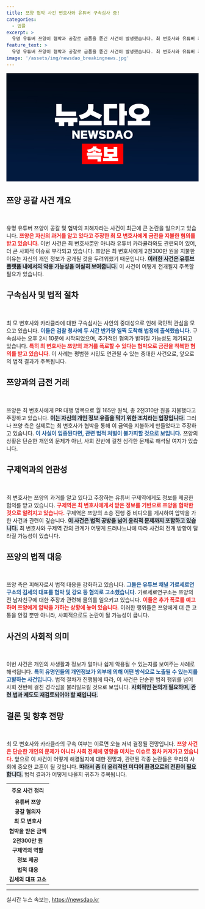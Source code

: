 ```yaml
---
title: 쯔양 협박 사건 변호사와 유튜버 구속심사 중!
categories:
  - 법률
excerpt: >
  유명 유튜버 쯔양이 협박과 공갈로 금품을 뜯긴 사건이 발생했습니다. 최 변호사와 유튜버 카라큘라가 구속심사를 받으며 숨겨진 비밀이 드러나고 있다는데… 이들의 운명은 과연 어떻게 될까요? 클릭해서 확인하세요!
feature_text: >
  유명 유튜버 쯔양이 협박과 공갈로 금품을 뜯긴 사건이 발생했습니다. 최 변호사와 유튜버 카라큘라가 구속심사를 받으며 숨겨진 비밀이 드러나고 있다는데… 이들의 운명은 과연 어떻게 될까요? 클릭해서 확인하세요!
image: '/assets/img/newsdao_breakingnews.jpg'
---
```


<p><img src="/assets/img/newsdao_breakingnews.jpg" alt="implanttips 속보" /></p>

<h2 data-ke-size="size26">쯔양 공갈 사건 개요</h2>

<p data-ke-size="size16">&nbsp;</p>

<p>유명 유튜버 쯔양이 공갈 및 협박의 피해자라는 사건이 최근에 큰 논란을 일으키고 있습니다. <b><span style="color: #ee2323;">쯔양은 자신의 과거를 알고 있다고 주장한 최 모 변호사에게 금전을 지불한 혐의를 받고 있습니다.</span></b> 이번 사건은 최 변호사뿐만 아니라 유튜버 카라큘라와도 관련되어 있어, 더 큰 사회적 이슈로 부각되고 있습니다. 쯔양은 최 변호사에게 2천300만 원을 지불한 이유는 자신의 개인 정보가 공개될 것을 두려워했기 때문입니다. <b><span style="background-color: #21538527;">이러한 사건은 유튜브 플랫폼 내에서의 악용 가능성을 여실히 보여줍니다.</span></b> 이 사건이 어떻게 전개될지 주목할 필요가 있습니다. </p>

<h2 data-ke-size="size26">구속심사 및 법적 절차</h2>

<p data-ke-size="size16">&nbsp;</p>

<p>최 모 변호사와 카라큘라에 대한 구속심사는 사안의 중대성으로 인해 국민적 관심을 모으고 있습니다. <b><span style="color: #1a5490;">이들은 검찰 청사에 두 시간 반가량 일찍 도착해 법정에 출석했습니다.</span></b> 구속심사는 오후 2시 10분에 시작되었으며, 추가적인 혐의가 밝혀질 가능성도 제기되고 있습니다. <b><span style="color: #ee2323;">특히 최 변호사는 쯔양의 과거를 폭로할 수 있다는 협박으로 금전을 착복한 혐의를 받고 있습니다.</span></b> 이 사례는 평범한 시민도 연관될 수 있는 중대한 사건으로, 앞으로의 법적 결과가 주목됩니다. </p>

<h2 data-ke-size="size26">쯔양과의 금전 거래</h2>

<p data-ke-size="size16">&nbsp;</p>

<p>쯔양은 최 변호사에게 PR 대행 명목으로 월 165만 원씩, 총 2천310만 원을 지불했다고 주장하고 있습니다. <b><span style="background-color: #21538527;">이는 자신의 개인 정보 유출을 막기 위한 조치라는 입장입니다.</span></b> 그러나 쯔양 측은 실제로는 최 변호사가 협박을 통해 이 금액을 지불하게 만들었다고 주장하고 있습니다. <b><span style="color: #1a5490;">이 사실이 입증된다면, 관련 법적 처벌이 불가피할 것으로 보입니다.</span></b> 쯔양의 상황은 단순한 개인의 문제가 아닌, 사회 전반에 걸친 심각한 문제로 해석될 여지가 있습니다. </p>

<h2 data-ke-size="size26">구제역과의 연관성</h2>

<p data-ke-size="size16">&nbsp;</p>

<p>최 변호사는 쯔양의 과거를 알고 있다고 주장하는 유튜버 구제역에게도 정보를 제공한 혐의를 받고 있습니다. <b><span style="color: #ee2323;">구제역은 최 변호사에게서 받은 정보를 기반으로 쯔양을 협박한 것으로 알려지고 있습니다.</span></b> 구제역은 쯔양의 소송 진행 중 비디오를 게시하여 압박을 가한 사건과 관련이 깊습니다. <b><span style="background-color: #21538527;">이 사건은 법적 공방을 넘어 윤리적 문제까지 포함하고 있습니다.</span></b> 최 변호사와 구제역 간의 관계가 어떻게 드러나느냐에 따라 사건의 전개 방향이 달라질 가능성이 있습니다. </p>

<h2 data-ke-size="size26">쯔양의 법적 대응</h2>

<p data-ke-size="size16">&nbsp;</p>

<p>쯔양 측은 피해자로서 법적 대응을 강화하고 있습니다. <b><span style="color: #1a5490;">그들은 유튜브 채널 가로세로연구소의 김세의 대표를 협박 및 강요 등 혐의로 고소했습니다.</span></b> 가로세로연구소는 쯔양의 전 남자친구에 대한 주장과 관련해 물의를 일으키고 있습니다. <b><span style="color: #ee2323;">이들은 추가 폭로를 예고하며 쯔양에게 압박을 가하는 상황에 놓여 있습니다.</span></b> 이러한 행위들은 쯔양에게 더 큰 고통을 안길 뿐만 아니라, 사회적으로도 논란이 될 가능성이 큽니다. </p>

<h2 data-ke-size="size26">사건의 사회적 의미</h2>

<p data-ke-size="size16">&nbsp;</p>

<p>이번 사건은 개인의 사생활과 정보가 얼마나 쉽게 악용될 수 있는지를 보여주는 사례로 해석됩니다. <b><span style="color: #1a5490;">특히 유명인들의 개인정보가 외부에 의해 어떤 방식으로 노출될 수 있는지를 고발하는 사건입니다.</span></b> 법적 절차가 진행됨에 따라, 이 사건은 단순한 범죄 행위를 넘어 사회 전반에 걸친 경각심을 불러일으킬 것으로 보입니다. <b><span style="background-color: #21538527;">사회적인 논의가 필요하며, 관련 법과 제도도 재검토되어야 할 때입니다.</span></b> </p>

<h2 data-ke-size="size26">결론 및 향후 전망</h2>

<p data-ke-size="size16">&nbsp;</p>

<p>최 모 변호사와 카라큘라의 구속 여부는 이르면 오늘 저녁 결정될 전망입니다. <b><span style="color: #ee2323;">쯔양 사건은 단순한 개인의 문제가 아니라 사회 전체에 영향을 미치는 이슈로 점차 커져가고 있습니다.</span></b> 앞으로 이 사건이 어떻게 해결될지에 대한 전망과, 관련된 각종 논란들은 우리의 사회에 중요한 교훈이 될 것입니다. <b><span style="background-color: #21538527;">따라서 좀 더 윤리적인 미디어 환경으로의 전환이 필요합니다.</span></b> 법적 결과가 어떻게 나올지 귀추가 주목됩니다. </p>

<table style="width: 100%;">
  <tr>
    <td style="text-align: center; height: 30px;"><b>주요 사건 정리</b></td>
  </tr>
  <tr>
    <td style="text-align: center; height: 17px;"><b>유튜버 쯔양</b></td>
  </tr>
  <tr>
    <td style="text-align: center; height: 17px;"><b>공갈 혐의자</b></td>
  </tr>
  <tr>
    <td style="text-align: center; height: 17px;"><b>최 모 변호사</b></td>
  </tr>
  <tr>
    <td style="text-align: center; height: 17px;"><b>협박을 받은 금액</b></td>
  </tr>
  <tr>
    <td style="text-align: center; height: 17px;"><b>2천300만 원</b></td>
  </tr>
  <tr>
    <td style="text-align: center; height: 17px;"><b>구제역의 역할</b></td>
  </tr>
  <tr>
    <td style="text-align: center; height: 17px;"><b>정보 제공</b></td>
  </tr>
  <tr>
    <td style="text-align: center; height: 17px;"><b>법적 대응</b></td>
  </tr>
  <tr>
    <td style="text-align: center; height: 17px;"><b>김세의 대표 고소</b></td>
  </tr>
</table>

<hr>
실시간 뉴스 속보는, <a href="https://newsdao.kr" rel="dofollow">https://newsdao.kr</a>


